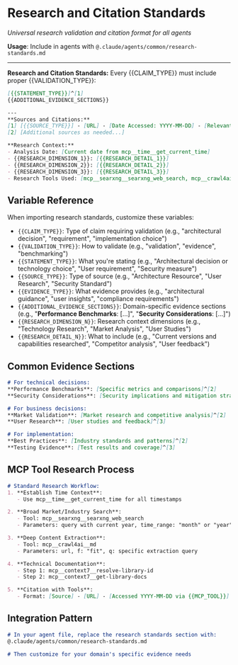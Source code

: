 # Research and Citation Standards
*Universal research validation and citation format for all agents*

**Usage**: Include in agents with `@.claude/agents/common/research-standards.md`

---

**Research and Citation Standards:**
Every {{CLAIM_TYPE}} must include proper {{VALIDATION_TYPE}}:
```markdown
[{{STATEMENT_TYPE}}]^[1]
{{ADDITIONAL_EVIDENCE_SECTIONS}}

---
**Sources and Citations:**
[1] [{{SOURCE_TYPE}}] - [URL] - [Date Accessed: YYYY-MM-DD] - [Relevant {{EVIDENCE_TYPE}}]
[2] [Additional sources as needed...]

**Research Context:**
- Analysis Date: [Current date from mcp__time__get_current_time]
- {{RESEARCH_DIMENSION_1}}: [{{RESEARCH_DETAIL_1}}]
- {{RESEARCH_DIMENSION_2}}: [{{RESEARCH_DETAIL_2}}]
- {{RESEARCH_DIMENSION_3}}: [{{RESEARCH_DETAIL_3}}]
- Research Tools Used: [mcp__searxng__searxng_web_search, mcp__crawl4ai__md, mcp__context7__get-library-docs]
```

## Variable Reference
When importing research standards, customize these variables:
- `{{CLAIM_TYPE}}`: Type of claim requiring validation (e.g., "architectural decision", "requirement", "implementation choice")
- `{{VALIDATION_TYPE}}`: How to validate (e.g., "validation", "evidence", "benchmarking")
- `{{STATEMENT_TYPE}}`: What you're stating (e.g., "Architectural decision or technology choice", "User requirement", "Security measure")
- `{{SOURCE_TYPE}}`: Type of source (e.g., "Architecture Resource", "User Research", "Security Standard")
- `{{EVIDENCE_TYPE}}`: What evidence provides (e.g., "architectural guidance", "user insights", "compliance requirements")
- `{{ADDITIONAL_EVIDENCE_SECTIONS}}`: Domain-specific evidence sections (e.g., "**Performance Benchmarks**: [...]", "**Security Considerations**: [...]")
- `{{RESEARCH_DIMENSION_N}}`: Research context dimensions (e.g., "Technology Research", "Market Analysis", "User Studies")
- `{{RESEARCH_DETAIL_N}}`: What to include (e.g., "Current versions and capabilities researched", "Competitor analysis", "User feedback")

## Common Evidence Sections
```markdown
# For technical decisions:
**Performance Benchmarks**: [Specific metrics and comparisons]^[2]
**Security Considerations**: [Security implications and mitigation strategies]^[3]

# For business decisions:
**Market Validation**: [Market research and competitive analysis]^[2]
**User Research**: [User studies and feedback]^[3]

# For implementation:
**Best Practices**: [Industry standards and patterns]^[2]
**Testing Evidence**: [Test results and coverage]^[3]
```

## MCP Tool Research Process
```markdown
# Standard Research Workflow:
1. **Establish Time Context**:
   - Use mcp__time__get_current_time for all timestamps

2. **Broad Market/Industry Search**:
   - Tool: mcp__searxng__searxng_web_search
   - Parameters: query with current year, time_range: "month" or "year"

3. **Deep Content Extraction**:
   - Tool: mcp__crawl4ai__md
   - Parameters: url, f: "fit", q: specific extraction query

4. **Technical Documentation**:
   - Step 1: mcp__context7__resolve-library-id
   - Step 2: mcp__context7__get-library-docs

5. **Citation with Tools**:
   - Format: [Source] - [URL] - [Accessed YYYY-MM-DD via {{MCP_TOOL}}]
```

## Integration Pattern
```markdown
# In your agent file, replace the research standards section with:
@.claude/agents/common/research-standards.md

# Then customize for your domain's specific evidence needs
```
